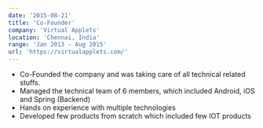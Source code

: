 ```yaml
---
date: '2015-08-21'
title: 'Co-Founder'
company: 'Virtual Applets'
location: 'Chennai, India'
range: 'Jan 2013 - Aug 2015'
url: 'https://virtualapplets.com/'
---
```


- Co-Founded the company and was taking care of all technical related stuffs.
- Managed the technical team of 6 members, which included Android, iOS and Spring (Backend)
- Hands on experience with multiple technologies
- Developed few products from scratch which included few IOT products
